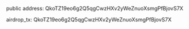 public address: QkoTZ19eo6g2Q5qgCwzHXv2yWeZnuoXsmgPfBjovS7X

airdrop_tx: QkoTZ19eo6g2Q5qgCwzHXv2yWeZnuoXsmgPfBjovS7X